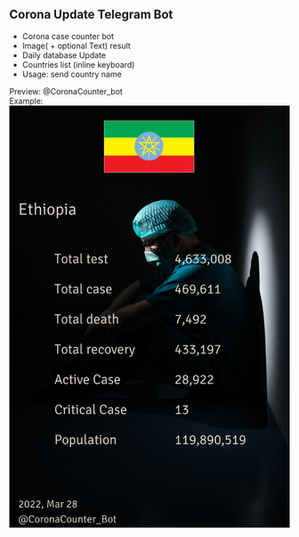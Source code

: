 Corona Update Telegram Bot
-
- Corona case counter bot
- Image( + optional Text) result
- Daily database Update
- Countries list (inline keyboard)
- Usage: send country name

Preview: @CoronaCounter_bot
<br/>
Example:
![alt Example ](https://github.com/Bedri-B/CoronaUpdate/blob/master/out/68AZTD9CAE_1648449658.png?raw=true)